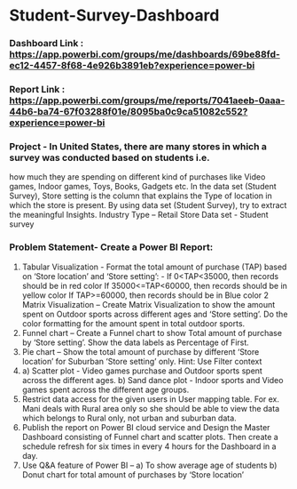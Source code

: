 # Student-Survey-Dashboard
### Dashboard Link : https://app.powerbi.com/groups/me/dashboards/69be88fd-ec12-4457-8f68-4e926b3891eb?experience=power-bi

### Report Link :  https://app.powerbi.com/groups/me/reports/7041aeeb-0aaa-44b6-ba74-67f03288f01e/8095ba0c9ca51082c552?experience=power-bi

### Project - In United States, there are many stores in which a survey was conducted based on students i.e.
how much they are spending on different kind of purchases like Video games, Indoor games, Toys,
Books, Gadgets etc. In the data set (Student Survey), Store setting is the column that explains the Type
of location in which the store is present. By using data set (Student Survey), try to extract the
meaningful Insights.
Industry Type – Retail Store
Data set - Student survey
### Problem Statement- Create a Power BI Report:
1. Tabular Visualization - Format the total amount of purchase (TAP) based on ‘Store location’ and ‘Store
setting’: -
If 0<TAP<35000, then records should be in red color
If 35000<=TAP<60000, then records should be in yellow color
If TAP>=60000, then records should be in Blue color
2 Matrix Visualization – Create Matrix Visualization to show the amount spent on Outdoor sports across
different ages and ‘Store setting’. Do the color formatting for the amount spent in total outdoor sports.
3. Funnel chart – Create a Funnel chart to show Total amount of purchase by ‘Store setting’. Show the
data labels as Percentage of First.
4. Pie chart – Show the total amount of purchase by different ‘Store location’ for Suburban ‘Store setting’
only. Hint: Use Filter context
5. a) Scatter plot - Video games purchase and Outdoor sports spent across the different ages.
b) Sand dance plot - Indoor sports and Video games spent across the different age groups.
6. Restrict data access for the given users in User mapping table. For ex. Mani deals with Rural area only
so she should be able to view the data which belongs to Rural only, not urban and suburban data.
7. Publish the report on Power BI cloud service and Design the Master Dashboard consisting of Funnel
chart and scatter plots. Then create a schedule refresh for six times in every 4 hours for the Dashboard in
a day.
8. Use Q&A feature of Power BI –
a) To show average age of students
b) Donut chart for total amount of purchases by ‘Store location’

